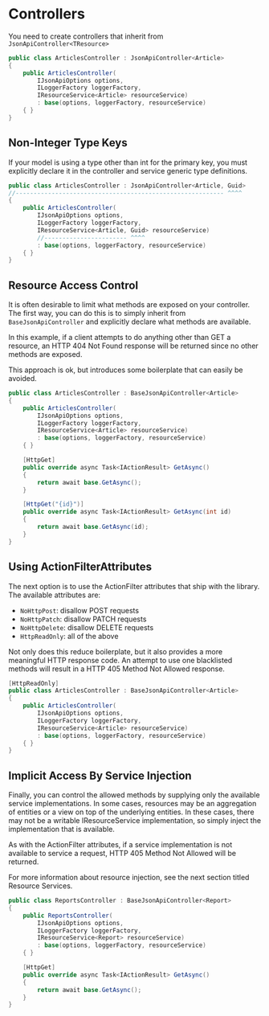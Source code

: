 # Controllers

You need to create controllers that inherit from `JsonApiController<TResource>`

```c#
public class ArticlesController : JsonApiController<Article>
{
    public ArticlesController(
        IJsonApiOptions options,
        ILoggerFactory loggerFactory,
        IResourceService<Article> resourceService)
        : base(options, loggerFactory, resourceService)
    { }
}
```

## Non-Integer Type Keys

If your model is using a type other than int for the primary key, you must explicitly declare it in the controller and service generic type definitions.

```c#
public class ArticlesController : JsonApiController<Article, Guid>
//---------------------------------------------------------- ^^^^
{
    public ArticlesController(
        IJsonApiOptions options,
        ILoggerFactory loggerFactory,
        IResourceService<Article, Guid> resourceService)
        //----------------------- ^^^^
        : base(options, loggerFactory, resourceService)
    { }
}
```

## Resource Access Control

It is often desirable to limit what methods are exposed on your controller. The first way, you can do this is to simply inherit from `BaseJsonApiController` and explicitly declare what methods are available.

In this example, if a client attempts to do anything other than GET a resource, an HTTP 404 Not Found response will be returned since no other methods are exposed.

This approach is ok, but introduces some boilerplate that can easily be avoided.

```c#
public class ArticlesController : BaseJsonApiController<Article>
{
    public ArticlesController(
        IJsonApiOptions options,
        ILoggerFactory loggerFactory,
        IResourceService<Article> resourceService)
        : base(options, loggerFactory, resourceService)
    { }

    [HttpGet]
    public override async Task<IActionResult> GetAsync()
    {
        return await base.GetAsync();
    }

    [HttpGet("{id}")]
    public override async Task<IActionResult> GetAsync(int id)
    {
        return await base.GetAsync(id);
    }
}
```

## Using ActionFilterAttributes

The next option is to use the ActionFilter attributes that ship with the library. The available attributes are:

- `NoHttpPost`: disallow POST requests
- `NoHttpPatch`: disallow PATCH requests
- `NoHttpDelete`: disallow DELETE requests
- `HttpReadOnly`: all of the above

Not only does this reduce boilerplate, but it also provides a more meaningful HTTP response code.
An attempt to use one blacklisted methods will result in a HTTP 405 Method Not Allowed response.

```c#
[HttpReadOnly]
public class ArticlesController : BaseJsonApiController<Article>
{
    public ArticlesController(
        IJsonApiOptions options,
        ILoggerFactory loggerFactory,
        IResourceService<Article> resourceService)
        : base(options, loggerFactory, resourceService)
    { }
}
```

## Implicit Access By Service Injection

Finally, you can control the allowed methods by supplying only the available service implementations. In some cases, resources may be an aggregation of entities or a view on top of the underlying entities. In these cases, there may not be a writable IResourceService implementation, so simply inject the implementation that is available.

As with the ActionFilter attributes, if a service implementation is not available to service a request, HTTP 405 Method Not Allowed will be returned.

For more information about resource injection, see the next section titled Resource Services.

```c#
public class ReportsController : BaseJsonApiController<Report>
{
    public ReportsController(
        IJsonApiOptions options,
        ILoggerFactory loggerFactory,
        IResourceService<Report> resourceService)
        : base(options, loggerFactory, resourceService)
    { }

    [HttpGet]
    public override async Task<IActionResult> GetAsync()
    {
        return await base.GetAsync();
    }
}
```
